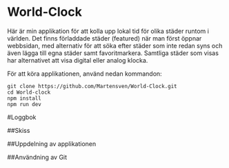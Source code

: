 # World-Clock

Här är min applikation för att kolla upp lokal tid för olika städer runtom i världen. Det finns förladdade städer (featured) när man först öppnar webbsidan, med alternativ för att söka efter städer som inte redan syns och även lägga till egna städer samt favoritmarkera. Samtliga städer som visas har alternativet att visa digital eller analog klocka.

För att köra applikationen, använd nedan kommandon:

```
git clone https://github.com/Martensven/World-Clock.git
cd World-clock
npm install
npm run dev
```

#Loggbok

##Skiss

##Uppdelning av applikationen

##Användning av Git

##

